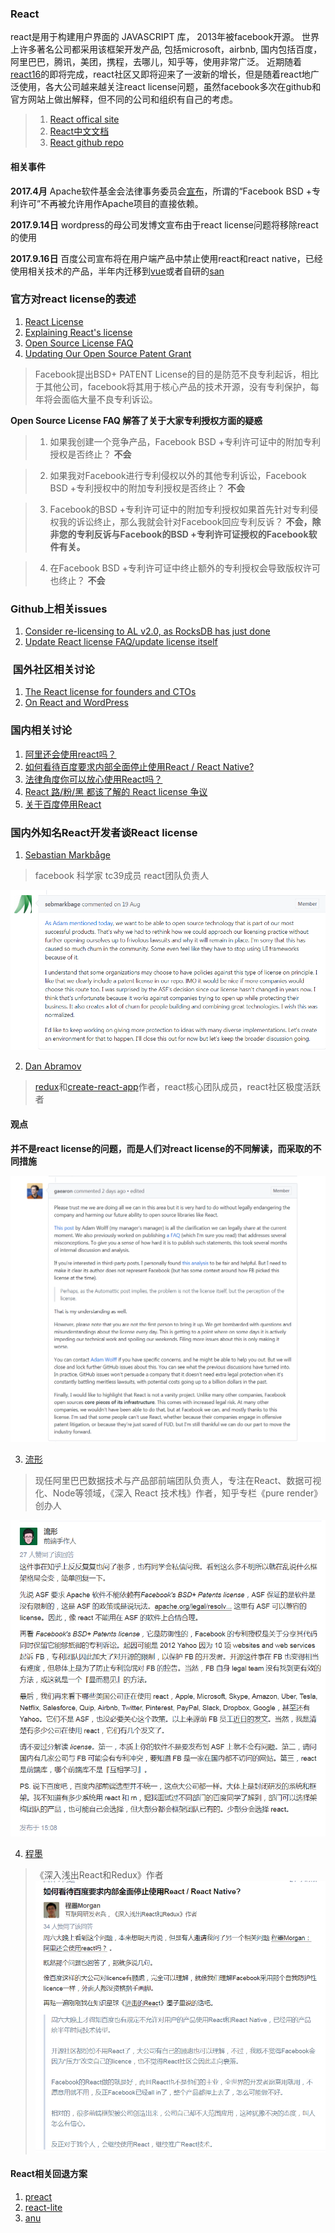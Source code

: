 ### React
react是用于构建用户界面的 JAVASCRIPT 库， 2013年被facebook开源。
世界上许多著名公司都采用该框架开发产品, 包括microsoft，airbnb, 国内包括百度，阿里巴巴，腾讯，美团，携程，去哪儿，知乎等，使用非常广泛。
近期随着[react16](https://github.com/facebook/react/issues/10294#issuecomment-330087866)的即将完成，react社区又即将迎来了一波新的增长，但是随着react地广泛使用，各大公司越来越关注react license问题，虽然facebook多次在github和官方网站上做出解释，但不同的公司和组织有自己的考虑。

> 1. [React offical site](http://facebook.github.io/react)
> 2. [React中文文档](https://doc.react-china.org/)
> 3. [React github repo](http://www.github.com/facebook/react)

#### 相关事件

**2017.4月** Apache软件基金会法律事务委员会[宣布](https://issues.apache.org/jira/browse/LEGAL-303)，所谓的“Facebook BSD +专利许可”不再被允许用作Apache项目的直接依赖。

**2017.9.14日** wordpress的母公司发博文宣布由于react license问题将移除react的使用

**2017.9.16日** 百度公司宣布将在用户端产品中禁止使用react和react native，已经使用相关技术的产品，半年内迁移到[vue](http://www.vuejs.org)或者自研的[san](https://github.com/ecomfe/san)

### 官方对react license的表述
1. [React License](https://github.com/facebook/react/blob/master/LICENSE)
2. [Explaining React's license](https://code.facebook.com/posts/112130496157735/explaining-react-s-license/)
3. [Open Source License FAQ](https://code.facebook.com/pages/850928938376556)
4. [Updating Our Open Source Patent Grant](https://code.facebook.com/posts/1639473982937255/updating-our-open-source-patent-grant/)
> Facebook提出BSD+ PATENT License的目的是防范不良专利起诉，相比于其他公司，facebook将其用于核心产品的技术开源，没有专利保护，每年将会面临大量不良专利诉讼。

**Open Source License FAQ 解答了关于大家专利授权方面的疑惑**
> 1. 如果我创建一个竞争产品，Facebook BSD +专利许可证中的附加专利授权是否终止？
> **不会**

> 2. 如果我对Facebook进行专利侵权以外的其他专利诉讼，Facebook BSD +专利授权中的附加专利授权是否终止？
> **不会**

> 3. Facebook的BSD +专利许可证中的附加专利授权如果首先针对专利侵权我的诉讼终止，那么我就会针对Facebook回应专利反诉？
> **不会，除非您的专利反诉与Facebook的BSD +专利许可证授权的Facebook软件有关。**

> 4. 在Facebook BSD +专利许可证中终止额外的专利授权会导致版权许可也终止？
> **不会**

### Github上相关issues

1. [Consider re-licensing to AL v2.0, as RocksDB has just done](https://github.com/facebook/react/issues/10191)
2. [Update React license FAQ/update license itself ](https://github.com/facebook/react/issues/10719)

###  国外社区相关讨论
1. [The React license for founders and CTOs](https://medium.com/@ji/the-react-license-for-founders-and-ctos-b38d2538f3e5)
2. [On React and WordPress](https://ma.tt/2017/09/on-react-and-wordpress/)

### 国内相关讨论

1. [阿里还会使用react吗？](https://www.zhihu.com/question/65446071/answer/231113168)
2. [如何看待百度要求内部全面停止使用React / React Native?](https://www.zhihu.com/question/65437198/answer/231116042)
3. [法律角度你可以放心使用React吗？](https://zhuanlan.zhihu.com/p/27990414)
4. [React 路/粉/黑 都该了解的 React license 争议](https://juejin.im/entry/59a55d27f265da248808ae39)
5. [关于百度停用React](https://zhuanlan.zhihu.com/p/29420396?group_id=892880397443166208)


### 国内外知名React开发者谈React license

1. [Sebastian Markbåge](https://github.com/sebmarkbage)
> facebook 科学家 tc39成员 react团队负责人

![](./sebmarkbage.png)

2. [Dan Abramov](https://github.com/gaearon)
> [redux](http://www.reduxjs.org)和[create-react-app](https://github.com/facebookincubator/create-react-app)作者，react核心团队成员，react社区极度活跃者

#### **观点**

**并不是react license的问题，而是人们对react license的不同解读，而采取的不同措施**

![](./gaearon.png)

3. [流形](https://www.zhihu.com/people/arcthur)
> 现任阿里巴巴数据技术与产品部前端团队负责人，专注在React、数据可视化、Node等领域，《深入 React 技术栈》作者，知乎专栏《pure render》创办人

![](./reactbook.png)

4. [程墨](https://www.zhihu.com/people/morgancheng)
> 《深入浅出React和Redux》作者
![](./reactbook2.png)

#### React相关回退方案

1. [preact](https://github.com/developit/preact)
2. [react-lite](https://github.com/Lucifier129/react-lite)
3. [anu](https://github.com/RubyLouvre/anu)
